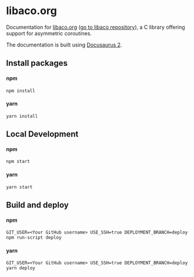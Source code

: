 # libaco.org

Documentation for [libaco.org](https://libaco.org) ([go to libaco repository](https://github.com/hnes/libaco)), a C library offering support for asymmetric coroutines.

The documentation is built using [Docusaurus 2](https://v2.docusaurus.io/).

## Install packages

#### npm
```console
npm install
```

#### yarn

```console
yarn install
```

## Local Development

#### npm
```console
npm start
```

#### yarn

```console
yarn start
```

## Build and deploy

#### npm

```console
GIT_USER=<Your GitHub username> USE_SSH=true DEPLOYMENT_BRANCH=deploy npm run-script deploy
```

#### yarn

```console
GIT_USER=<Your GitHub username> USE_SSH=true DEPLOYMENT_BRANCH=deploy yarn deploy
```
